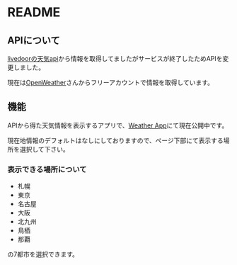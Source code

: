 # README

## APIについて
[livedoorの天気api](https://help.livedoor.com/weather/index.html)から情報を取得してましたがサービスが終了したためAPIを変更しました。

現在は[OpenWeather](https://openweathermap.org)さんからフリーアカウントで情報を取得しています。

## 機能
APIから得た天気情報を表示するアプリで、[Weather App](https://daily-weather-app.herokuapp.com/)にて現在公開中です。

現在地情報のデフォルトはなしにしておりますので、ページ下部にて表示する場所を選択して下さい。

### 表示できる場所について
- 札幌
- 東京
- 名古屋
- 大阪
- 北九州
- 鳥栖
- 那覇

の7都市を選択できます。

